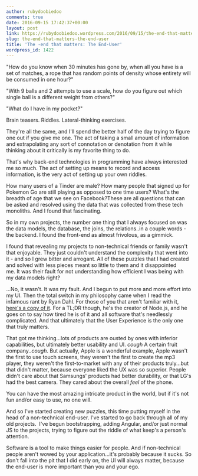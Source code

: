 ```yaml
---
author: rubydoobiedoo
comments: true
date: 2016-09-15 17:42:37+00:00
layout: post
link: https://rubydoobiedoo.wordpress.com/2016/09/15/the-end-that-matters-the-end-user/
slug: the-end-that-matters-the-end-user
title: 'The -end that matters: The End-User'
wordpress_id: 1422
---
```


"How do you know when 30 minutes has gone by, when all you have is a set of matches, a rope that has random points of density whose entirety will be consumed in one hour?"

"With 9 balls and 2 attempts to use a scale, how do you figure out which single ball is a different weight from others?"

"What do I have in my pocket?"



Brain teasers. Riddles. Lateral-thinking exercises.

They're all the same, and I'll spend the better half of the day trying to figure one out if you give me one. The act of taking a small amount of information and extrapolating any sort of connotation or denotation from it while thinking about it critically is my favorite thing to do.

That's why back-end technologies in programming have always interested me so much. The act of setting up means to record and access information, is the very act of setting up your own riddles.

How many users of a Tinder are male? How many people that signed up for Pokemon Go are still playing as opposed to one time users? What's the breadth of age that we see on Facebook?These are all questions that can be asked and resolved using the data that was collected from these tech monoliths. And I found that fascinating.

So in my own projects, the number one thing that I always focused on was the data models, the database, the joins, the relations..in a couple words - the backend. I found the front-end as almost frivolous, as a gimmick.

I found that revealing my projects to non-technical friends or family wasn't that enjoyable. They just couldn't understand the complexity that went into it - and so I grew bitter and arrogant. All of these puzzles that I had created and solved with less pieces meant so little to them and it disappointed me. It was their fault for not understanding how efficient I was being with my data models right?

...No, it wasn't. It was my fault. And I begun to put more and more effort into my UI. Then the total switch in my philosophy came when I read the infamous rant by Ryan Dahl. For those of you that aren't familiar with it, [here's a copy of it](https://gist.github.com/pajamaw/a8e0ff435e6be573738504785e1ffa5a). For a TL;DR though, he's the creator of Node.js, and he goes on to say how tired he is of it and all software that's needlessly complicated. And that ultimately that the User Experience is the only one that truly matters.

That got me thinking...lots of products are ousted by ones with inferior capabilities, but ultimately better usability and UI. *cough* A certain fruit company..*cough*. But actually, Apple is a wonderful example, Apple wasn't the first to use touch screens, they weren't the first to create the mp3 player, they weren't the first-to-market with any of their products truly...but that didn't matter, because everyone liked the UX was so superior. People didn't care about that Samsungs' products had better durability, or that LG's had the best camera. They cared about the overall _feel_ of the phone.

You can have the most amazing intricate product in the world, but if it's not fun and/or easy to use, no one will.

And so I've started creating new puzzles, this time putting myself in the head of a non-technical end-user. I've started to go back through all of my old projects.  I've begun bootstrapping, adding Angular, and/or just normal JS to the projects, trying to figure out the riddle of what keep's a person's attention.

Software is a tool to make things easier for people. And if non-technical people aren't wowed by your application...it's probably because it sucks. So don't fall into the pit that I did early on, the UI will always matter, because the end-user is more important than you and your ego.
